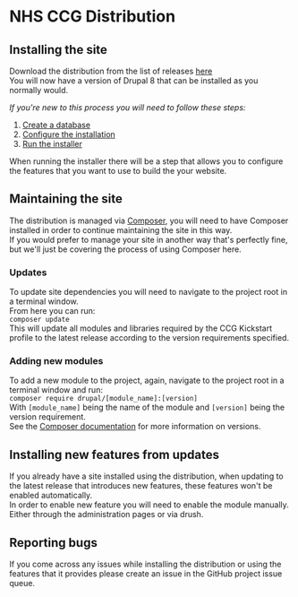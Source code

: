 # NHS CCG Distribution

## Installing the site
Download the distribution from the list of releases [here](https://github.com/miggle/ccg_kickstart_distro/releases)  
You will now have a version of Drupal 8 that can be installed as you normally would.

_If you're new to this process you will need to follow these steps:_  
1. [Create a database](https://www.drupal.org/docs/8/install/step-3-create-a-database)  
2. [Configure the installation](https://www.drupal.org/docs/8/install/step-4-configure-your-installation)  
3. [Run the installer](https://www.drupal.org/docs/8/install/step-5-run-the-installer)

When running the installer there will be a step that allows you to configure the features that you want to use
to build the your website.

## Maintaining the site
The distribution is managed via [Composer](https://getcomposer.org), you will need to have Composer installed in order
to continue maintaining the site in this way.  
If you would prefer to manage your site in another way that's perfectly fine, but we'll just be covering the process of
using Composer here.

### Updates
To update site dependencies you will need to navigate to the project root in a terminal window.  
From here you can run:  
```composer update```  
This will update all modules and libraries required by the CCG Kickstart profile to the latest release according to the
version requirements specified.

### Adding new modules
To add a new module to the project, again, navigate to the project root in a terminal window and run:  
```composer require drupal/[module_name]:[version]```  
With `[module_name]` being the name of the module and `[version]` being the version requirement.  
See the [Composer documentation](https://getcomposer.org/doc/articles/versions.md) for more information on versions.

## Installing new features from updates
If you already have a site installed using the distribution, when updating to the latest release that introduces new 
features, these features won't be enabled automatically.  
In order to enable new feature you will need to enable the module manually. Either through the administration pages
or via drush.

## Reporting bugs
If you come across any issues while installing the distribution or using the features that it provides please create
 an issue in the GitHub project issue queue.
